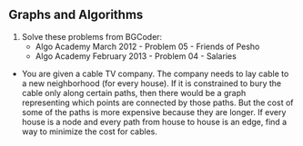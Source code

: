 ## Graphs and Algorithms

1. Solve these problems from BGCoder:
    * Algo Academy March 2012 - Problem 05 - Friends of Pesho
    * Algo Academy February 2013 - Problem 04 - Salaries
* You are given a cable TV company. The company needs to lay cable to a new neighborhood (for every house). If it is constrained to bury the cable only along certain paths, then there would be a graph representing which points are connected by those paths. But the cost of some of the paths is more expensive because they are longer. If every house is a node and every path from house to house is an edge, find a way to minimize the cost for cables.
